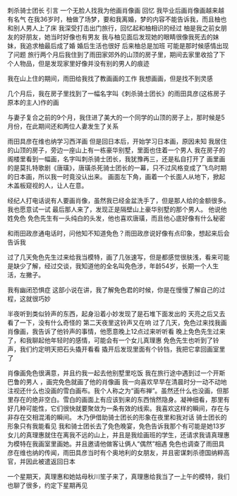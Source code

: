 刺杀骑士团长
引言
一个无脸人找我为他画肖像画
回忆
我毕业后画肖像画越来越有名气
在我36岁时，柚做了场梦，要和我离婚，梦的内容不能告诉我，而且柚也和别人男人上了床
我深受打击出门旅行，回忆起和柚相识的经过
柚是我之前女朋友的好朋友，她当时好像也有男友
我与柚见面后发现她的眼睛很像我死去的妹妹，我追求柚最后成了婚
婚后生活也很好
后来柚总是加班
可能是那时候感情出现了问题
旅行两个月后我住到了雨田家郊外的山顶的房子里，期间去家里收拾了下个人物品，但是发现家里好像并没有别的男人的痕迹

我在山上住的期间，雨田给我找了教画画的工作
我想画画，但是找不到灵感

几个月后，我在房子里找到了一幅名字叫《刺杀骑士团长》的雨田具彦(这栋房子原本的主人)作的画

与妻子复合之前的9个月，我住进了美大的一个同学的山顶的房子上，那时候是5月份，在此期间还和两位人妻发生了关系

雨田具彦在维也纳学习西洋画
但是回日本后，开始学习日本画，原因未知
我居住的山顶的房子，旁边一座山上有一栋豪华别墅，里面也住着一个男人
我在房子的阁楼里看到一幅画，名字叫刺杀骑士团长，我犹豫再三，还是私自打开了
画里画的是莫扎特歌剧《唐璜》，唐璜杀死骑士团长的一幕，只不过风格变成了飞鸟时期的日本画，所以我一时竟没认出来。
画面左下角，画着一个长面人从地下，掀起木盖板窥视的人，让人在意。

经纪人打电话说有人要画肖像，虽然我已经金盆洗手了，但是那人给的金额很多。我也愿意试一试
最后那人来了，发现正是隔壁山上豪华别墅的那个男人。
他说他姓免色
免色先生有一头纯白的头发，他也喜欢唐璜，而且他心底好像有什么秘密

和雨田政彦通电话时，问他知不知道免色？雨田政彦说好像有点印象，想起来后会告诉我

过了几天免色先生过来给我当模特，画了几张速写，但是都感觉很肤浅，看来可能是缺少了解，经过交谈，我知道他的全名叫免色涉，年龄54岁，长期一个人生活，左撇子。

我有幽闭恐惧症
这部小说在讲，我了解免色君的时候，你是在慢慢了解自己的过程，这就很巧妙

半夜听到类似铃声的东西，起身沿着小妙发现了是石堆下面发出的
天亮之后又去看了一下，没有什么奇怪的
第二天夜里这铃声又在响
过了几天，免色过来找我画肖像画，我告诉了他铃声的事情，他愿意晚上12点过来听听看
晚上免色先生过来了，和我聊起他年轻时的感情，可能会有一个女儿真理惠
免色先生也听到了铃声，我们约定明天把石头撬开看看
撬开后发现里面有个铃铛，我把它拿回画室里了

肖像画免色很满意，并且约我一起去他别墅里吃饭
我在旅行途中遇到过一个开斯巴鲁的男人 ，画完免色就画了他的肖像画
我一向喜欢早早在清晨时分一动不动地注视还什么也没画的雪白画布。我个人称之为“画布禅”。虽然还什么也没画，但那里存在的绝非空白。雪白的画面上有应该到来的东西悄然隐身。凝神细看，那里有好几种可能性，它们很快就要聚敛为一条有效的线索。我喜欢这样的瞬间，存在与非存在交相混淆的瞬间。
木乃伊借助骑士团长的形象在夜里和我对话
骑士团长的形象只有我能看见
我和骑士团长去了免色晚宴，免色告诉我那个有可能是她13岁女儿的真理惠就住在离我不远的山上，并且是我绘画班的学生，还请求我请真理惠为模特在我画室里画她。并且邀请他做客让俩人“偶然”相遇
免色也调查了雨田具彦在维也纳的传闻，雨田具彦当时有个奥地利的女朋友，并且密谋刺杀德国纳粹高官，并因此被遣返回日本

一个星期天，真理惠和她姑母秋川笙子来了，真理惠给我当了一上午的模特，我们也聊了很多，约定下星期再见
